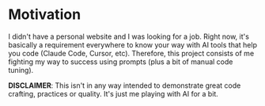 # Motivation
I didn't have a personal website and I was looking for a job. Right now, it's basically a requirement everywhere to know your way with AI tools that help you code (Claude Code, Cursor, etc). Therefore, this project consists of me fighting my way to success using prompts (plus a bit of manual code tuning).

**DISCLAIMER**: This isn't in any way intended to demonstrate great code crafting, practices or quality. It's just me playing with AI for a bit.